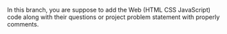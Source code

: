 In this branch, you are suppose to add the Web (HTML CSS JavaScript) code along with their questions or project problem statement with properly comments.

